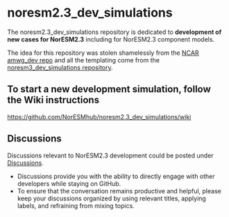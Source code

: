 # noresm2.3_dev_simulations

The noresm2.3_dev_simulations repository is dedicated to **development of new cases for NorESM2.3** including for NorESM2.3 component models.

The idea for this repository was stolen shamelessly from the [NCAR amwg_dev repo](https://github.com/NCAR/amwg_dev) and all the templating come from the [noresm3_dev_simulations repository](https://github.com/NorESMhub/noresm2.3_dev_simulations).

## To start a new development simulation, follow the Wiki instructions
https://github.com/NorESMhub/noresm2.3_dev_simulations/wiki

## Discussions
Discussions relevant to NorESM2.3 development could be posted under [Discussions](https://github.com/NorESMhub/noresm2.3_simulations/discussions).

- Discussions provide you with the ability to directly engage with other developers while staying on GitHub.
- To ensure that the conversation remains productive and helpful, please keep your discussions organized by using relevant titles, applying labels, and refraining from mixing topics.
